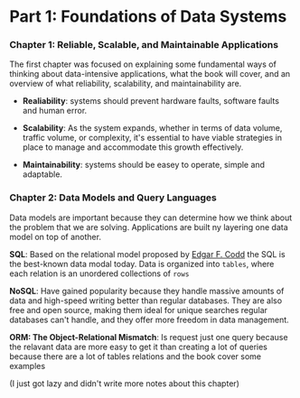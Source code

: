 # Part 1: Foundations of Data Systems

### Chapter 1: Reliable, Scalable, and Maintainable Applications

The first chapter was focused on explaining some fundamental ways of thinking about data-intensive applications, what the book will cover, and an overview of what reliability, scalability, and maintainability are.

- **Realiability**: systems should prevent hardware faults, software faults and human error.

- **Scalability**: As the system expands, whether in terms of data volume, traffic volume, or complexity, it's essential to have viable strategies in place to manage and accommodate this growth effectively.

- **Maintainability**: systems should be easey to operate, simple and adaptable.

### Chapter 2: Data Models and Query Languages

Data models are important because they can determine how we think about the problem that we are solving. Applications are built ny layering one data model on top of another.

**SQL**: Based on the relational model proposed by [Edgar F. Codd](https://en.wikipedia.org/wiki/Edgar_F._Codd) the SQL is the best-known data modal today. Data is organized into `tables`, where each relation is an unordered collections of `rows`

**NoSQL**: Have gained popularity because they handle massive amounts of data and high-speed writing better than regular databases. They are also free and open source, making them ideal for unique searches regular databases can't handle, and they offer more freedom in data management.

**ORM: The Object-Relational Mismatch**: Is request just one query because the relavant data are more easy to get it than creating a lot of queries because there are a lot of tables relations and the book cover some examples

(I just got lazy and didn't write more notes about this chapter)
